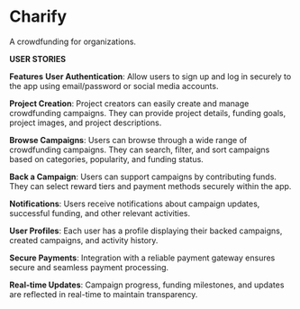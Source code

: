 # Charify
A crowdfunding for organizations.

**USER STORIES**

**Features**
**User Authentication**: Allow users to sign up and log in securely to the app using email/password or social media accounts.

**Project Creation**: Project creators can easily create and manage crowdfunding campaigns. They can provide project details, funding goals, project images, and project descriptions.

**Browse Campaigns**: Users can browse through a wide range of crowdfunding campaigns. They can search, filter, and sort campaigns based on categories, popularity, and funding status.

**Back a Campaign**: Users can support campaigns by contributing funds. They can select reward tiers and payment methods securely within the app.

**Notifications**: Users receive notifications about campaign updates, successful funding, and other relevant activities.

**User Profiles**: Each user has a profile displaying their backed campaigns, created campaigns, and activity history.

**Secure Payments**: Integration with a reliable payment gateway ensures secure and seamless payment processing.

**Real-time Updates**: Campaign progress, funding milestones, and updates are reflected in real-time to maintain transparency.

